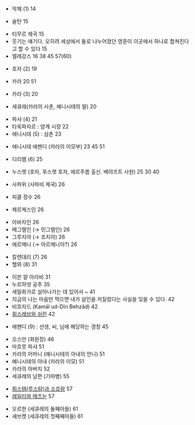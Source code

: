 + 악체 (1) 14
- 술탄 15
* 티무르 제국 15
* 웃기는 얘기다. 오히려 세상에서 둘로 나누어졌던 영혼이 이곳에서 하나로 합쳐진다고 할 수 있다 15
* 엘레강스 16 38 45 57(60)
+ 호자 (2) 19
- 카라 20 51
+ 카라 (3) 20
- 세큐레(카라의 사촌, 예니시테의 딸) 20
+ 파샤 (4) 21
+ 타욱파자르 : 양계 시장 22
+ 에니시테 (5) : 삼촌 23
- 에니시테 에펜디 (카라의 이모부) 23 45 51
+ 디리헴 (6) 25
- 누스렛 (호자, 후스렛 호자, 에르주름 출신. 베야즈트 사원) 25 30 40
+ 사파위 (사파비 제국) 26
- 피클 장수 26
+ 체르케스인 26
* 아바자인 26
* 메그렐인 (→ 민그렐인) 26
* 그루지야 (→ 조지아) 26
* 에르메니 (→ 아르메니아?) 26
+ 칼렌데리 (7) 26
+ 헬와 (8) 31
* 이븐 알 아라비 31
* 누르하얏 공주 35
* 세밀화가로 살아나가는 데 있어서 ~ 41
* 지금의 나는 마음만 먹으면 내가 살인을 저질렀다는 사실을 잊을 수 있다. 42
* 비흐자드 (Kamāl ud-Dīn Behzād) 42
* [휘스레브와 쉬린](https://m.blog.naver.com/ljj016/221627417338) 42
+ 에펜디 (9) : 선생, 씨, 님에 해당하는 경칭 45
- 오스만 (화원장) 46
- 마흐뭇 파샤 51
- 카라의 어머니 (예니시테의 아내의 언니) 51
- 예니시테의 아내 (카라의 이모) 51
- 카라의 아버지 52
- 세큐레의 남편 (기마병) 55
* [뤼스템(루스탐)과 소흐람](https://yeogangyeoho.tistory.com/m/1540) 57
* [레일리와 메즈눈](https://ko.m.wikipedia.org/wiki/%EB%A0%88%EC%9D%BC%EB%A6%AC%EC%99%80_%EB%A9%94%EC%A6%88%EB%88%88) 57
+ 오르한 (세큐레의 둘째아들) 61
+ 셰브켓 (세큐레의 첫째째아들) 61